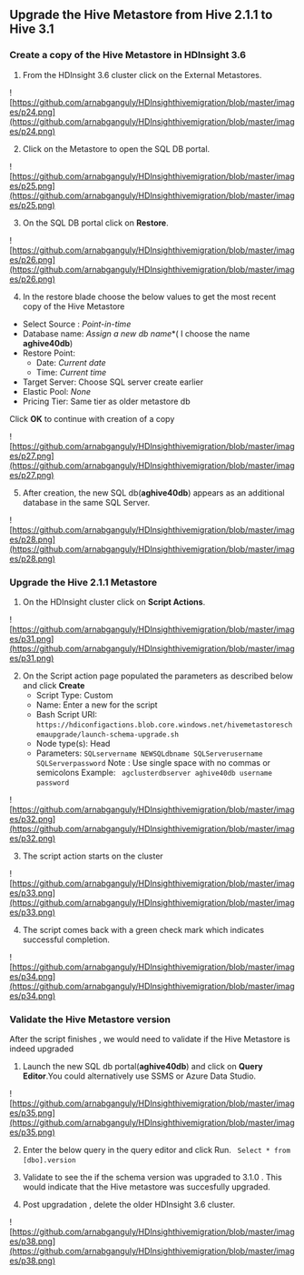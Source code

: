 
## Upgrade the Hive Metastore from Hive 2.1.1 to Hive 3.1

### Create a copy of the Hive Metastore in HDInsight 3.6

1. From the HDInsight 3.6 cluster click on the External Metastores.

![https://github.com/arnabganguly/HDInsighthivemigration/blob/master/images/p24.png](https://github.com/arnabganguly/HDInsighthivemigration/blob/master/images/p24.png)

2. Click on the Metastore to open the SQL DB portal.  

![https://github.com/arnabganguly/HDInsighthivemigration/blob/master/images/p25.png](https://github.com/arnabganguly/HDInsighthivemigration/blob/master/images/p25.png)

3. On the SQL DB portal click on **Restore**. 

![https://github.com/arnabganguly/HDInsighthivemigration/blob/master/images/p26.png](https://github.com/arnabganguly/HDInsighthivemigration/blob/master/images/p26.png)

 4. In the restore blade choose the below values to get the most recent copy of the Hive Metastore 
     
 - Select Source : *Point-in-time*
 - Database name: *Assign a new db name**( I choose the name **aghive40db**)
 - Restore Point: 
    - Date: *Current date*
    -  Time: *Current time* 
  - Target Server: Choose SQL server create earlier
  - Elastic Pool: *None*
  - Pricing Tier: Same tier as older metastore db 
 
 Click **OK** to continue with creation of a copy

![https://github.com/arnabganguly/HDInsighthivemigration/blob/master/images/p27.png](https://github.com/arnabganguly/HDInsighthivemigration/blob/master/images/p27.png)
 
5. After creation, the new SQL db(**aghive40db**) appears as an additional database in the same SQL Server.

![https://github.com/arnabganguly/HDInsighthivemigration/blob/master/images/p28.png](https://github.com/arnabganguly/HDInsighthivemigration/blob/master/images/p28.png)

### Upgrade the Hive 2.1.1 Metastore 

1. On the HDInsight cluster click on **Script Actions**.

![https://github.com/arnabganguly/HDInsighthivemigration/blob/master/images/p31.png](https://github.com/arnabganguly/HDInsighthivemigration/blob/master/images/p31.png)

 2. On the Script action page populated the parameters as described below and click **Create**
    - Script Type: Custom 
    - Name: Enter a new for the script
    - Bash Script URI: ```https://hdiconfigactions.blob.core.windows.net/hivemetastoreschemaupgrade/launch-schema-upgrade.sh```
    - Node type(s): Head
    - Parameters:
       ``` SQLservername NEWSQLdbname SQLServerusername SQLServerpassword ```
       Note : Use single space with no commas or semicolons
       Example:
       ``` agclusterdbserver aghive40db username password```

![https://github.com/arnabganguly/HDInsighthivemigration/blob/master/images/p32.png](https://github.com/arnabganguly/HDInsighthivemigration/blob/master/images/p32.png)

3. The script action starts on the cluster

![https://github.com/arnabganguly/HDInsighthivemigration/blob/master/images/p33.png](https://github.com/arnabganguly/HDInsighthivemigration/blob/master/images/p33.png)

4. The script comes back with a green check mark which indicates successful completion. 

![https://github.com/arnabganguly/HDInsighthivemigration/blob/master/images/p34.png](https://github.com/arnabganguly/HDInsighthivemigration/blob/master/images/p34.png)

### Validate the Hive Metastore version 

After the script finishes , we would need to validate if the Hive Metastore is indeed upgraded

1. Launch the new SQL db portal(**aghive40db**) and click on **Query Editor**.You could alternatively use SSMS or Azure Data Studio. 

![https://github.com/arnabganguly/HDInsighthivemigration/blob/master/images/p35.png](https://github.com/arnabganguly/HDInsighthivemigration/blob/master/images/p35.png)

2. Enter the below query in the query editor and click Run.
``` Select * from [dbo].version```

3. Validate to see the if the schema version was upgraded to 3.1.0 . This would indicate that the Hive metastore was succesfully upgraded. 

4. Post upgradation , delete the older HDInsight 3.6 cluster. 

![https://github.com/arnabganguly/HDInsighthivemigration/blob/master/images/p38.png](https://github.com/arnabganguly/HDInsighthivemigration/blob/master/images/p38.png)


 


<!--stackedit_data:
eyJoaXN0b3J5IjpbLTExMTI2NTI4NzgsLTQwNzQzMzU4NSwxNj
MzMDc0OTM3LC0xOTg0MTc1NzUzLDIwNDAyOTc2MjJdfQ==
-->